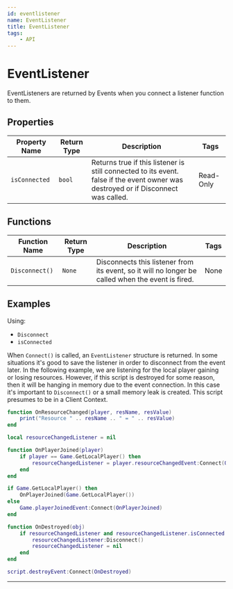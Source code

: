 ```yaml
---
id: eventlistener
name: EventListener
title: EventListener
tags:
    - API
---
```


# EventListener

EventListeners are returned by Events when you connect a listener function to them.

## Properties

| Property Name | Return Type | Description | Tags |
| -------- | ----------- | ----------- | ---- |
| `isConnected` | `bool` | Returns true if this listener is still connected to its event. false if the event owner was destroyed or if Disconnect was called. | Read-Only |

## Functions

| Function Name | Return Type | Description | Tags |
| -------- | ----------- | ----------- | ---- |
| `Disconnect()` | `None` | Disconnects this listener from its event, so it will no longer be called when the event is fired. | None |

## Examples

Using:

- `Disconnect`
- `isConnected`

When `Connect()` is called, an `EventListener` structure is returned. In some situations it's good to save the listener in order to disconnect from the event later. In the following example, we are listening for the local player gaining or losing resources. However, if this script is destroyed for some reason, then it will be hanging in memory due to the event connection. In this case it's important to `Disconnect()` or a small memory leak is created. This script presumes to be in a Client Context.

```lua
function OnResourceChanged(player, resName, resValue)
    print("Resource " .. resName .. " = " .. resValue)
end

local resourceChangedListener = nil

function OnPlayerJoined(player)
    if player == Game.GetLocalPlayer() then
        resourceChangedListener = player.resourceChangedEvent:Connect(OnResourceChanged)
    end
end

if Game.GetLocalPlayer() then
    OnPlayerJoined(Game.GetLocalPlayer())
else
    Game.playerJoinedEvent:Connect(OnPlayerJoined)
end

function OnDestroyed(obj)
    if resourceChangedListener and resourceChangedListener.isConnected then
        resourceChangedListener:Disconnect()
        resourceChangedListener = nil
    end
end

script.destroyEvent:Connect(OnDestroyed)
```

---
